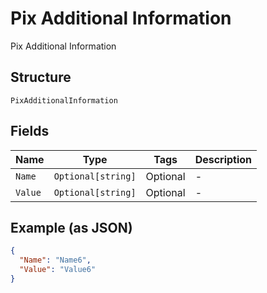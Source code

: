 
# Pix Additional Information

Pix Additional Information

## Structure

`PixAdditionalInformation`

## Fields

| Name | Type | Tags | Description |
|  --- | --- | --- | --- |
| `Name` | `Optional[string]` | Optional | - |
| `Value` | `Optional[string]` | Optional | - |

## Example (as JSON)

```json
{
  "Name": "Name6",
  "Value": "Value6"
}
```

